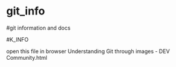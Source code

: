 # git_info
#git information and docs

#K_INFO

open this file in browser Understanding Git through images - DEV Community.html
